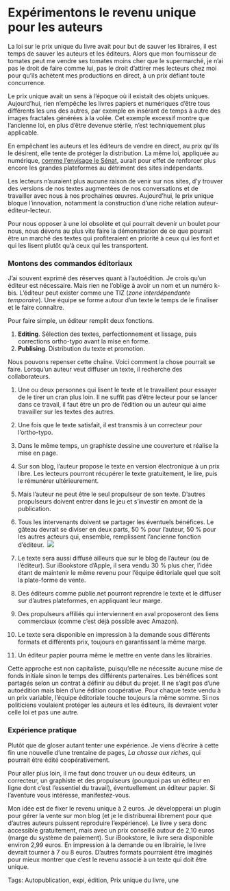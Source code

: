 # Expérimentons le revenu unique pour les auteurs

La loi sur le prix unique du livre avait pour but de sauver les libraires, il est temps de sauver les auteurs et les éditeurs. Alors que mon fournisseur de tomates peut me vendre ses tomates moins cher que le supermarché, je n’ai pas le droit de faire comme lui, pas le droit d’attirer mes lecteurs chez moi pour qu’ils achètent mes productions en direct, à un prix défiant toute concurrence.

Le prix unique avait un sens à l’époque où il existait des objets uniques. Aujourd’hui, rien n’empêche les livres papiers et numériques d’être tous différents les uns des autres, par exemple en insérant de temps à autre des images fractales générées à la volée. Cet exemple excessif montre que l’ancienne loi, en plus d’être devenue stérile, n’est techniquement plus applicable.

En empêchant les auteurs et les éditeurs de vendre en direct, au prix qu'ils le désirent, elle tente de protéger la distribution. La même loi, appliquée au numérique, [comme l’envisage le Sénat](http://www.numerama.com/magazine/16754-le-senat-propose-le-prix-unique-pour-le-livre-numerique.html), aurait pour effet de renforcer plus encore les grandes plateformes au détriment des sites indépendants.

Les lecteurs n’auraient plus aucune raison de venir sur nos sites, d’y trouver des versions de nos textes augmentées de nos conversations et de travailler avec nous à nos prochaines œuvres. Aujourd’hui, le prix unique bloque l’innovation, notamment la construction d’une riche relation auteur-éditeur-lecteur.

Pour nous opposer à une loi obsolète et qui pourrait devenir un boulet pour nous, nous devons au plus vite faire la démonstration de ce que pourrait être un marché des textes qui profiteraient en priorité à ceux qui les font et qui les lisent plutôt qu’à ceux qui les transportent.

### Montons des commandos éditoriaux

J’ai souvent exprimé des réserves quant à l’autoédition. Je crois qu’un éditeur est nécessaire. Mais rien ne l’oblige à avoir un nom et un numéro k-bis. L’éditeur peut exister comme une TIZ (*zone interdépendante temporaire*). Une équipe se forme autour d’un texte le temps de le finaliser et le faire connaître.

Pour faire simple, un éditeur remplit deux fonctions.

1. **Editing**. Sélection des textes, perfectionnement et lissage, puis corrections ortho-typo avant la mise en forme.
2. **Publising**. Distribution du texte et promotion.

Nous pouvons repenser cette chaîne. Voici comment la chose pourrait se faire. Lorsqu’un auteur veut diffuser un texte, il recherche des collaborateurs.

1. Une ou deux personnes qui lisent le texte et le travaillent pour essayer de le tirer un cran plus loin. Il ne suffit pas d’être lecteur pour se lancer dans ce travail, il faut être un pro de l’édition ou un auteur qui aime travailler sur les textes des autres.

2. Une fois que le texte satisfait, il est transmis à un correcteur pour l’ortho-typo.

3. Dans le même temps, un graphiste dessine une couverture et réalise la mise en page.

4. Sur son blog, l’auteur propose le texte en version électronique à un prix libre. Les lecteurs pourront récupérer le texte gratuitement, le lire, puis le rémunérer ultérieurement.

5. Mais l’auteur ne peut être le seul propulseur de son texte. D’autres propulseurs doivent entrer dans le jeu et s’investir en amont de la publication.

6. Tous les intervenants doivent se partager les éventuels bénéfices. Le gâteau devrait se diviser en deux parts, 50 % pour l’auteur, 50 % pour les autres acteurs qui, ensemble, remplissent l’ancienne fonction d’éditeur.
    ![](http://blog.tcrouzet.comhttps://tcrouzet.com/images_tc/2010/09/pie1.png)

7. Le texte sera aussi diffusé ailleurs que sur le blog de l’auteur (ou de l’éditeur). Sur iBookstore d’Apple, il sera vendu 30 % plus cher, l’idée étant de maintenir le même revenu pour l’équipe éditoriale quel que soit la plate-forme de vente.

8. Des éditeurs comme publie.net pourront reprendre le texte et le diffuser sur d’autres plateformes, en appliquant leur marge.

9. Des propulseurs affiliés qui interviennent en aval proposeront des liens commerciaux (comme c’est déjà possible avec Amazon).

10. Le texte sera disponible en impression à la demande sous différents formats et différents prix, toujours en garantissant la même marge.

11. Un éditeur papier pourra même le mettre en vente dans les librairies.

Cette approche est non capitaliste, puisqu’elle ne nécessite aucune mise de fonds initiale sinon le temps des différents partenaires. Les bénéfices sont partagés selon un contrat à définir au début du projet. Il ne s’agit pas d’une autoédition mais bien d’une édition coopérative. Pour chaque texte vendu à un prix variable, l’équipe éditoriale touche toujours la même somme. Si nos politiciens voulaient protéger les auteurs et les éditeurs, ils devraient voter celle loi et pas une autre.

### Expérience pratique

Plutôt que de gloser autant tenter une expérience. Je viens d’écrire à cette fin une nouvelle d’une trentaine de pages, *La chasse aux riches*, qui pourrait être édité coopérativement.

Pour aller plus loin, il me faut donc trouver un ou deux éditeurs, un correcteur, un graphiste et des propulseurs (pourquoi pas un éditeur en ligne dont c’est l’essentiel du travail), éventuellement un éditeur papier. Si l’aventure vous intéresse, manifestez-vous.

Mon idée est de fixer le revenu unique à 2 euros. Je développerai un plugin pour gérer la vente sur mon blog (et je le distribuerai librement pour que d’autres auteurs puissent reproduire l’expérience). Le livre y sera donc accessible gratuitement, mais avec un prix conseillé autour de 2,10 euros (marge du système de paiement). Sur iBookstore, le livre sera disponible environ 2,99 euros. En impression à la demande ou en librairie, le livre devrait tourner à 7 ou 8 euros. D’autres formats pourraient être imaginés pour mieux montrer que c’est le revenu associé à un texte qui doit être unique.

Tags: Autopublication, expi, édition, Prix unique du livre, une